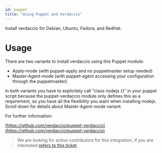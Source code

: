 ```yaml
---
id: puppet
title: "Using Puppet and Verdaccio"
---
```


Install verdaccio for Debian, Ubuntu, Fedora, and RedHat.

# Usage

There are two variants to install verdaccio using this Puppet module:

* Apply-mode (with puppet-apply and no puppetmaster setup needed)
* Master-Agent-mode (with puppet-agent accessing your configuration through the puppetmaster).

In both variants you have to explicitely call "class nodejs {}" in your puppet script because
the puppet-verdaccio module only defines this as a requirement, so you have all the flexibility you want when installing nodejs.
Scroll down for details about Master-Agent-mode variant.

For further information:

[https://github.com/verdaccio/puppet-verdaccio](https://github.com/verdaccio/puppet-verdaccio)

> We are looking for active contributors for this integration, if you are interested
[refers to this ticket](https://github.com/verdaccio/puppet-verdaccio/issues/11).




